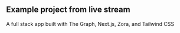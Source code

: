 ## Example project from live stream

A full stack app built with The Graph, Next.js, Zora, and Tailwind CSS


